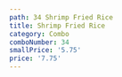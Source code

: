 ```yaml
---
path: 34 Shrimp Fried Rice
title: Shrimp Fried Rice
category: Combo
comboNumber: 34
smallPrice: '5.75'
price: '7.75'
---
```


